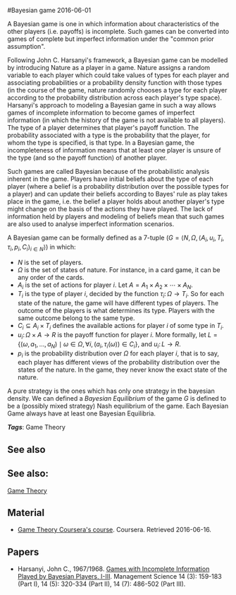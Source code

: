 
#Bayesian game
2016-06-01

A Bayesian game is one in which information about characteristics of the other players (i.e. payoffs) is incomplete. Such games can be converted into games of complete but imperfect information under the "common prior assumption".

Following John C. Harsanyi's framework, a Bayesian game can be modelled by introducing Nature as a player in a game. Nature assigns a random variable to each player which could take values of types for each player and associating probabilities or a probability density function with those types (in the course of the game, nature randomly chooses a type for each player according to the probability distribution across each player's type space). Harsanyi's approach to modeling a Bayesian game in such a way allows games of incomplete information to become games of imperfect information (in which the history of the game is not available to all players). The type of a player determines that player's payoff function. The probability associated with a type is the probability that the player, for whom the type is specified, is that type. In a Bayesian game, the incompleteness of information means that at least one player is unsure of the type (and so the payoff function) of another player.

Such games are called Bayesian because of the probabilistic analysis inherent in the game. Players have initial beliefs about the type of each player (where a belief is a probability distribution over the possible types for a player) and can update their beliefs according to Bayes' rule as play takes place in the game, i.e. the belief a player holds about another player's type might change on the basis of the actions they have played. The lack of information held by players and modeling of beliefs mean that such games are also used to analyse imperfect information scenarios.

A Bayesian game can be formally defined as a 7-tuple (${\displaystyle G=\langle N,\Omega ,\langle A_{i},u_{i},T_{i},\tau _{i},p_{i},C_{i}\rangle _{i\in N}\rangle }$) in which:
* ${\displaystyle N}$ is the set of players.
* ${\displaystyle \Omega }$ is the set of states of nature. For instance, in a card game, it can be any order of the cards.
* ${\displaystyle A_{i}}$ is the set of actions for player ${\displaystyle i}$. Let ${\displaystyle A=A_{1}\times A_{2}\times \dotsb \times A_{N}}$.
* ${\displaystyle T_{i}}$ is the type of player ${\displaystyle i}$, decided by the function ${\displaystyle \tau _{i}\colon \Omega \rightarrow T_{i}}$. So for each state of the nature, the game will have different types of players. The outcome of the players is what determines its type. Players with the same outcome belong to the same type.
* ${\displaystyle C_{i}\subseteq A_{i}\times T_{i}}$ defines the available actions for player ${\displaystyle i}$ of some type in ${\displaystyle T_{i}}$.
* ${\displaystyle u_{i}\colon \Omega \times A\rightarrow R}$ is the payoff function for player ${\displaystyle i}$. More formally, let ${\displaystyle L=\{(\omega ,a_{1},\dotsc ,a_{N})\mid \omega \in \Omega ,\forall i,(a_{i},\tau _{i}(\omega ))\in C_{i}\}}$, and ${\displaystyle u_{i}\colon L\rightarrow R}$.
* ${\displaystyle p_{i}}$ is the probability distribution over ${\displaystyle \Omega }$ for each player ${\displaystyle i}$, that is to say, each player has different views of the probability distribution over the states of the nature. In the game, they never know the exact state of the nature.

A pure strategy is the ones which has only one strategy in the bayesian density. We can defined a *Bayesian Equilibrium* of the game ${\displaystyle G}$ is defined to be a (possibly mixed strategy) Nash equilibrium of the game. Each Bayesian Game always have at least one Bayesian Equilibria.

***Tags***: Game Theory

## See also
## See also:
[Game Theory](/game_theory)
## Material
* [Game Theory Coursera's course](https://class.coursera.org/gametheory-003/lecture/109). Coursera. Retrieved 2016-06-16.

## Papers
* Harsanyi, John C., 1967/1968. [Games with Incomplete Information Played by Bayesian Players, I-III](). Management Science 14 (3): 159-183 (Part I), 14 (5): 320-334 (Part II), 14 (7): 486-502 (Part III).


